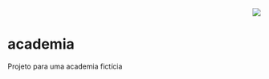 <div align ="right">
  <img  src= "https://img.shields.io/badge/Maintained%3F-no-red.svg">
</div>

# academia 

Projeto para uma academia fictícia
